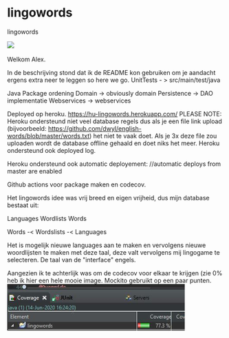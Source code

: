 # lingowords
lingowords

<a href="https://codecov.io/gh/rens202/lingowords">
  <img src="https://codecov.io/gh/rens202/lingowords/branch/master/graph/badge.svg?token=2XBRL38V0V" />
</a>

Welkom Alex.

In de beschrijving stond dat ik de README kon gebruiken om je aandacht ergens extra neer te leggen so here we go.
UnitTests - > src/main/test/java

Java Package ordening
Domain -> obviously domain
Persistence -> DAO implementatie
Webservices -> webservices

Deployed op heroku. https://hu-lingowords.herokuapp.com/
PLEASE NOTE: Heroku ondersteund niet veel database regels dus als je een file link upload (bijvoorbeeld: https://github.com/dwyl/english-words/blob/master/words.txt) het niet te vaak doet. Als je 3x deze file zou uploaden wordt de database offline gehaald en doet niks het meer.
Heroku ondersteund ook deployed log.

Heroku ondersteund ook automatic deployement:
//automatic deploys from  master are enabled

Github actions voor package maken en codecov. 

Het lingowords idee was vrij breed en eigen vrijheid, dus mijn database bestaat uit:

Languages
Wordlists
Words

Words -< Wordslists -< Languages

Het is mogelijk nieuwe languages aan te maken en vervolgens nieuwe woordlijsten te maken met deze taal, deze valt vervolgens mij lingogame te selecteren. De taal van de "interface" engels.


Aangezien ik te achterlijk was om de codecov voor elkaar te krijgen (zie 0% heb ik hier een hele mooie image. Mockito gebruikt op een paar punten.
![code coverage](https://github.com/rens202/lingowords/blob/master/lingowords_coverage.JPG)
